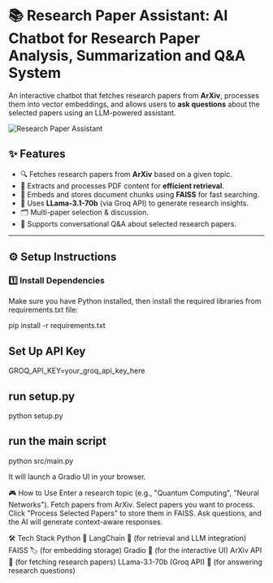# 📚 Research Paper Assistant: AI Chatbot for Research Paper Analysis, Summarization and Q&A System

An interactive chatbot that fetches research papers from **ArXiv**, processes them into vector embeddings, and allows users to **ask questions** about the selected papers using an LLM-powered assistant.

![Research Paper Assistant](AI-Chatbot-for-Research-Paper-Analysis-Summarization-and-Q-A-System/images/image.png)


## ✨ Features
- 🔍 Fetches research papers from **ArXiv** based on a given topic.
- 📄 Extracts and processes PDF content for **efficient retrieval**.
- 🧠 Embeds and stores document chunks using **FAISS** for fast searching.
- 🤖 Uses **LLama-3.1-70b** (via Groq API) to generate research insights.
- 🗂️ Multi-paper selection & discussion.
- 💬 Supports conversational Q&A about selected research papers.

---

## ⚙️ Setup Instructions

### 1️⃣ Install Dependencies
Make sure you have Python installed, then install the required libraries from requirements.txt file:

pip install -r requirements.txt

##  Set Up API Key

GROQ_API_KEY=your_groq_api_key_here

## run setup.py

python setup.py

## run the main script

python src/main.py

It will launch a Gradio UI in your browser.

🎮 How to Use
Enter a research topic (e.g., "Quantum Computing", "Neural Networks").
Fetch papers from ArXiv.
Select papers you want to process.
Click "Process Selected Papers" to store them in FAISS.
Ask questions, and the AI will generate context-aware responses.


🛠️ Tech Stack
Python 🐍
LangChain 🔗 (for retrieval and LLM integration)
FAISS 🏷️ (for embedding storage)
Gradio 🎨 (for the interactive UI)
ArXiv API 📄 (for fetching research papers)
LLama-3.1-70b (Groq API) 🧠 (for answering research questions)

